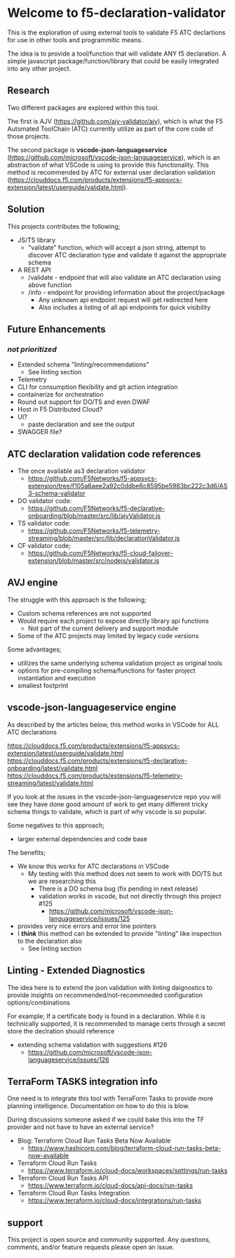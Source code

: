 # Welcome to f5-declaration-validator

This is the exploration of using external tools to validate F5 ATC declartions for use in other tools and programmitic means.

The idea is to provide a tool/function that will validate ANY f5 declaration.  A simple javascript package/function/library that could be easily integrated into any other project.

## Research

Two different packages are explored within this tool.  

The first is AJV (<https://github.com/ajv-validator/ajv>), which is what the F5 Automated ToolChain (ATC) currently utilize as part of the core code of those projects.

The second package is **vscode-json-languageservice** (<https://github.com/microsoft/vscode-json-languageservice>), which is an abstraction of what VSCode is using to provide this functionality.  This method is recommended by ATC for external user declaration validation (<https://clouddocs.f5.com/products/extensions/f5-appsvcs-extension/latest/userguide/validate.html>).

## Solution

This projects contributes the following;

- JS/TS library
  - "validate" function, which will accept a json string, attempt to discover ATC declaration type and validate it against the appropriate schema
- A REST API
  - /validate - endpoint that will also validate an ATC declaration using above function
  - /info - endpoint for providing information about the project/package
    - Any unknown api endpoint request will get redirected here
    - Also includes a listing of all api endpoints for quick visibility

## Future Enhancements

### *not prioritized*

- Extended schema "linting/recommendations"
  - See linting section
- Telemetry
- CLI for consumption flexibility and git action integration
- containerize for orchestration
- Round out support for DO/TS and even DWAF
- Host in F5 Distributed Cloud?
- UI?
  - paste declaration and see the output
- SWAGGER file?

## ATC declaration validation code references

- The once available as3 declaration validator
  - <https://github.com/F5Networks/f5-appsvcs-extension/tree/f105a6aee2a92c0ddbe6c8595be5983bc222c3d6/AS3-schema-validator>
- DO validator code:
  - <https://github.com/F5Networks/f5-declarative-onboarding/blob/master/src/lib/ajvValidator.js>
- TS validator code:
  - <https://github.com/F5Networks/f5-telemetry-streaming/blob/master/src/lib/declarationValidator.js>
- CF validator code;
  - <https://github.com/F5Networks/f5-cloud-failover-extension/blob/master/src/nodejs/validator.js>

## AVJ engine

The struggle with this approach is the following;

- Custom schema references are not supported
- Would require each project to expose directly library api functions
  - Not part of the current delivery and support module
- Some of the ATC projects may limited by legacy code versions

Some advantages;

- utilizes the same underlying schema validation project as original tools
- options for pre-compiling schema/functions for faster project instantiation and execution
- smallest footprint

## vscode-json-languageservice engine

As described by the articles below, this method works in VSCode for ALL ATC declarations

<https://clouddocs.f5.com/products/extensions/f5-appsvcs-extension/latest/userguide/validate.html>
<https://clouddocs.f5.com/products/extensions/f5-declarative-onboarding/latest/validate.html>
<https://clouddocs.f5.com/products/extensions/f5-telemetry-streaming/latest/validate.html>

If you look at the issues in the vscode-json-languageservice repo you will see they have done good amount of work to get many different tricky schema things to validate, which is part of why vscode is so popular.

Some negatives to this approach;

- larger external dependencies and code base

The benefits;

- We know this works for ATC declarations in VSCode
  - My testing with this method does not seem to work with DO/TS but we are researching this
    - There is a DO schema bug (fix pending in next release)
    - validation works in vscode, but not directly through this project #125
      - <https://github.com/microsoft/vscode-json-languageservice/issues/125>
- provides very nice errors and error line pointers
- I ***think*** this method can be extended to provide "linting" like inspection to the declaration also
  - See linting section

## Linting - Extended Diagnostics

The idea here is to extend the json validation with linting daignostics to provide insights on recommended/not-recommneded configuration options/combinations

For example;  If a certificate body is found in a declaration.  While it is technically supported, it is recommended to manage certs through a secret store the declration should reference

- extending schema validation with suggestions #126
  - <https://github.com/microsoft/vscode-json-languageservice/issues/126>

## TerraForm TASKS integration info

One need is to integrate this tool with TerraForm Tasks to provide more planning intelligence.  Documentation on how to do this is blow.

During discussions someone asked if we could bake this into the TF provider and not have to have an external service?

- Blog: Terraform Cloud Run Tasks Beta Now Available
  - <https://www.hashicorp.com/blog/terraform-cloud-run-tasks-beta-now-available>
- Terraform Cloud Run Tasks
  - <https://www.terraform.io/cloud-docs/workspaces/settings/run-tasks>
- Terraform Cloud Run Tasks API
  - <https://www.terraform.io/cloud-docs/api-docs/run-tasks>
- Terraform Cloud Run Tasks Integration
  - <https://www.terraform.io/cloud-docs/integrations/run-tasks>

## support

This project is open source and community supported.  Any questions, comments, and/or feature requests please open an issue.
